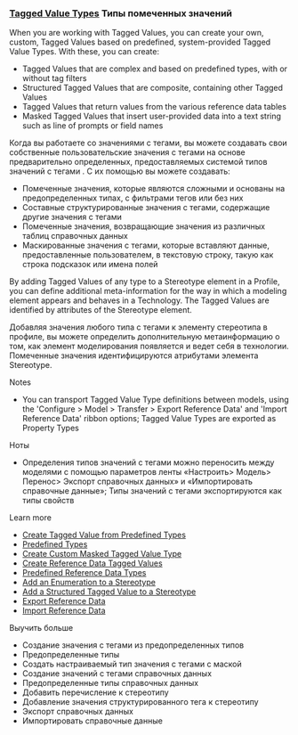 ### [Tagged Value Types](https://sparxsystems.com/enterprise_architect_user_guide/15.1/modeling/tagged_value_types.html) Типы помеченных значений

When you are working with Tagged Values, you can create your own, custom, Tagged Values based on predefined, system-provided Tagged Value Types. With these, you can create:

* Tagged Values that are complex and based on predefined types, with or without tag filters
* Structured Tagged Values that are composite, containing other Tagged Values
* Tagged Values that return values from the various reference data tables
* Masked Tagged Values that insert user-provided data into a text string such as line of prompts or field names

Когда вы работаете со значениями с тегами, вы можете создавать свои собственные пользовательские значения с тегами на основе предварительно определенных, предоставляемых системой типов значений с тегами . С их помощью вы можете создавать:

* Помеченные значения, которые являются сложными и основаны на предопределенных типах, с фильтрами тегов или без них
* Составные структурированные значения с тегами, содержащие другие значения с тегами
* Помеченные значения, возвращающие значения из различных таблиц справочных данных
* Маскированные значения с тегами, которые вставляют данные, предоставленные пользователем, в текстовую строку,
 такую ​​как строка подсказок или имена полей
 
By adding Tagged Values of any type to a Stereotype element in a Profile, you can define additional meta-information for the way in which a modeling element appears and behaves in a Technology. The Tagged Values are identified by attributes of the Stereotype element.

Добавляя значения любого типа с тегами к элементу стереотипа в профиле, вы можете определить дополнительную метаинформацию о том, как элемент моделирования появляется и ведет себя в технологии. Помеченные значения идентифицируются атрибутами элемента Stereotype.

Notes
* You can transport Tagged Value Type definitions between models, using the 'Configure > Model > Transfer > Export Reference Data' and 'Import Reference Data' ribbon options; Tagged Value Types are exported as Property Types

Ноты
* Определения типов значений с тегами можно переносить между моделями с помощью параметров ленты «Настроить> Модель> Перенос> Экспорт справочных данных» и «Импортировать справочные данные»; Типы значений с тегами экспортируются как типы свойств

Learn more
* [Create Tagged Value from Predefined Types](https://sparxsystems.com/enterprise_architect_user_guide/15.1/modeling/create_tagged_values.html)
* [Predefined Types](https://sparxsystems.com/enterprise_architect_user_guide/15.1/modeling/predefinedtaggedvaluetypes.html)
* [Create Custom Masked Tagged Value Type](https://sparxsystems.com/enterprise_architect_user_guide/15.1/modeling/creatingacustomtaggedvalue.html)
* [Create Reference Data Tagged Values](https://sparxsystems.com/enterprise_architect_user_guide/15.1/modeling/create_predefined_tagged_value.html)
* [Predefined Reference Data Types](https://sparxsystems.com/enterprise_architect_user_guide/15.1/modeling/predefinedreferencedata.html)
* [Add an Enumeration to a Stereotype](https://sparxsystems.com/enterprise_architect_user_guide/15.1/modeling/addingenumerationstagstost.html)
* [Add a Structured Tagged Value to a Stereotype](https://sparxsystems.com/enterprise_architect_user_guide/15.1/modeling/add_structured_tagged_value_cl.html)
* [Export Reference Data](https://sparxsystems.com/enterprise_architect_user_guide/15.1/model_repository/exportrefdata.html)
* [Import Reference Data](https://sparxsystems.com/enterprise_architect_user_guide/15.1/model_repository/importrefdata.html)

Выучить больше
* Создание значения с тегами из предопределенных типов
* Предопределенные типы
* Создать настраиваемый тип значения с тегами с маской
* Создание значений с тегами справочных данных
* Предопределенные типы справочных данных
* Добавить перечисление к стереотипу
* Добавление значения структурированного тега к стереотипу
* Экспорт справочных данных
* Импортировать справочные данные


